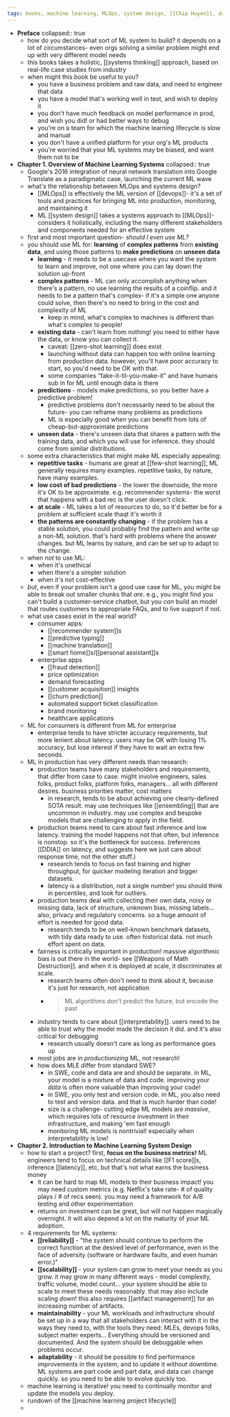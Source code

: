 ```yaml
---
tags: books, machine learning, MLOps, system design, [[Chip Huyen]], data science
---
```


- **Preface**
  collapsed:: true
	- how do you decide what sort of ML system to build? it depends on a lot of circumstances- even orgs solving a similar problem might end up with very different model needs
	- this books takes a holistic, [[systems thinking]] approach, based on real-life case studies from industry
	- when might this book be useful to you?
		- you have a business problem and raw data, and need to engineer that data
		- you have a model that's working well in test, and wish to deploy it
		- you don't have much feedback on model performance in prod, and wish you did! or had better ways to debug
		- you're on a team for which the machine learning lifecycle is slow and manual
		- you don't have a unified platform for your org's ML products
		- you're worried that your ML systems may be biased, and want them not to be
- **Chapter 1. Overview of Machine Learning Systems**
  collapsed:: true
	- Google's 2016 integration of neural network translation into Google Translate as a paradigmatic case, launching the current ML wave
	- what's the relationship between MLOps and systems design?
		- [[MLOps]] is effectively the ML version of [[devops]]- it's a set of tools and practices for bringing ML into production, monitoring, and maintaining it
		- ML [[system design]] takes a systems approach to [[MLOps]]- considers it holistically,  including the many different stakeholders and components needed for an effective system
	- first and most important question- _should I even use ML?_
	- you should use ML for: **learning** of **complex patterns** from **existing data**, and using those patterns to **make predictions** on **unseen data**
		- **learning** - it needs to be a usecase where you want the system to learn and improve, not one where you can lay down the solution up-front
		- **complex patterns** - ML can only accomplish anything when there's a pattern, no use learning the results of a coinflip. and it needs to be a pattern that's complex- if it's a simple one anyone could solve, then there's no need to bring in the cost and complexity of ML
			- keep in mind, what's complex to machines is different than what's complex to people!
		- **existing data** - can't learn from nothing! you need to either have the data, or know you can collect it.
			- caveat: [[zero-shot learning]] does exist
			- launching without data can happen too with online learning from production data. however, you'll have poor accuracy to start, so you'd need to be OK with that.
			- some companies "fake-it-til-you-make-it" and have humans sub in for ML until enough data is there
		- **predictions** - models make predictions, so you better have a predictive problem!
			- predictive problems don't necessarily need to be about the future- you can reframe many problems as predictions
			- ML is especially good when you can benefit from lots of cheap-but-approximate predictions
		- **unseen data** - there's unseen data that shares a pattern with the training data, and which you will use for inference. they should come from similar distributions.
	- some extra characteristics that might make ML especially appealing:
		- **repetitive tasks** - humans are great at [[few-shot learning]], ML generally requires many examples. repetitive tasks, by nature, have many examples.
		- **low cost of bad predictions** - the lower the downside, the more it's OK to be approximate. e.g. recommender systems- the worst that happens with a bad rec is the user doesn't click.
		- **at scale** - ML takes a lot of resources to do, so it'd better be for a problem at sufficient scale thaqt it's worth it
		- **the patterns are constantly changing** - if the problem has a stable solution, you could probably find the pattern and write up a non-ML solution. that's hard with problems where the answer changes. but ML learns by nature, and can be set up to adapt to the change.
	- when _not_ to use ML:
		- when it's unethical
		- when there's a simpler solution
		- when it's not cost-effective
	- _but_, even if your problem isn't a good use case for ML, you might be able to break out smaller chunks that _are_. e.g., you might find you can't build a customer-service chatbot, but you _can_ build an model that routes customers to appropriate FAQs, and to live support if not.
	- what use cases exist in the real world?
		- consumer apps:
			- [[recommender system]]s
			- [[predictive typing]]
			- [[machine translation]]
			- [[smart home]]s/[[personal assistant]]s
		- enterprise apps
			- [[fraud detection]]
			- price optimization
			- demand forecasting
			- [[customer acquisition]] insights
			- [[churn prediction]]
			- automated support ticket classification
			- brand monitoring
			- healthcare applications
	- ML for consumers is different from ML for enterprise
		- enterprise tends to have stricter accuracy requirements, but more lenient about latency. users may be OK with losing 1% accuracy, but lose interest if they have to wait an extra few seconds.
	- ML in production has very different needs than research:
		- production teams have many stakeholders and requirements, that differ from case to case. might involve engineers, sales folks, product folks, platform folks, managers... all with different desires. business priorities matter, cost matters
			- in research, tends to be about achieving one clearly-defined SOTA result. may use techniques like [[ensembling]] that are uncommon in industry. may use complex and bespoke models that are challenging to apply in the field.
		- production teams need to care about fast inference and low latency. training the model happens not that often, but inference is nonstop. so it's the bottleneck for success.  (references [[DDIA]] on latency, and suggests here we just care about response time, not the other stuff.)
			- research tends to focus on fast training and higher throughput, for quicker modeling iteration and bigger datasets.
			- latency is a distribution, not a single number! you should think in percentiles, and look for outliers.
		- production teams deal with collecting their own data, noisy or missing data, lack of structure, unknown bias, missing labels... also, privacy and regulatory concerns. so a huge amount of effort is needed for good data.
			- research tends to be on well-known benchmark datasets, with tidy data ready to use. often historical data. not much effort spent on data.
		- fairness is critically important in production! massive algorithmic bias is out there in the world- see [[Weapons of Math Destruction]]. and when it is deployed at scale, it discriminates at scale.
			- research teams often don't need to think about it, because it's just for research, not application
			- > ML algorithms don't predict the future, but encode the past
		- industry tends to care about [[interpretability]]. users need to be able to trust why the model made the decision it did. and it's also critical for debugging
			- research usually doesn't care as long as performance goes up
		- most jobs are in *productionizing* ML, not research!
		- how does MLE differ from standard SWE?
			- in SWE, code and data are and should be separate. in ML, your model is a mixture of data and code. improving your _data_ is often more valuable than improving your code!
			- in SWE, you only test and version code. in ML, you also need to test and version data. and that is much harder than code!
			- size is a challenge- cutting edge ML models are _massive_, which requires lots of resource investment in their infrastructure, and making 'em fast enough
			- monitoring ML models is nontrivial! especially when interpretability is low!
- **Chapter 2. Introduction to Machine Learning System Design**
	- how to start a project? first, **focus on the business metrics!** ML engineers tend to focus on technical details like [[F1 score]]s, inference [[latency]], etc, but that's not what earns the business money
		- it can be hard to map ML models to their business impact! you may need custom metrics (e.g. Netflix's take rate- # of quality plays / # of recs seen). you may need a framework for A/B testing and other experimentation
		- returns on investment can be great, but will not happen magically overnight. it will also depend a lot on the maturity of your ML adoption.
	- 4 requirements for ML systems:
		- **[[reliability]]** - "the system should continue to perform the correct function at the desired level of performance, even in the face of adversity (software or hardware faults, and even human error.)"
		- **[[scalability]]** - your system can grow to meet your needs as you grow. it may grow in many different ways - model complexity, traffic volume, model count... your system should be able to scale to meet these needs reasonably. that may also include scaling _down_! this also requires [[artifact management]] for an increasing number of artifacts.
		- **maintainability** - your ML workloads and infrastructure should be set up in a way that all stakeholders can interact with it in the ways they need to, with the tools they need: MLEs, devops folks, subject matter experts... Everything should be versioned and documented. And the system should be debuggable when problems occur.
		- **adaptability** - it should be possible to find performance improvements in the system, and to update it without downtime. ML systems are part code and part data, and data can change quickly. so you need to be able to evolve quickly too.
	- machine learning is iterative! you need to continually monitor and update the models you deploy.
	- rundown of the [[machine learning project lifecycle]]
	-